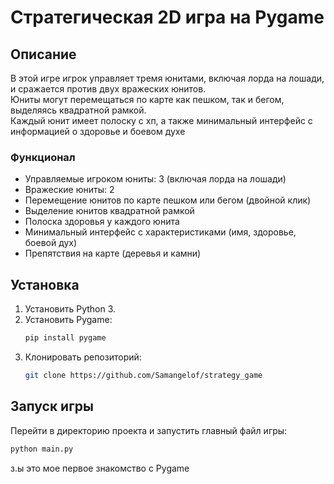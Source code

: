 # Стратегическая 2D игра на Pygame

## Описание

В этой игре игрок управляет тремя юнитами, включая лорда на лошади, и сражается против двух вражеских юнитов. <br>
Юниты могут перемещаться по карте как пешком, так и бегом, выделяясь квадратной рамкой. <br>
Каждый юнит имеет полоску с хп, а также минимальный интерфейс с информацией о здоровье и боевом духе <br>

### Функционал

- Управляемые игроком юниты: 3 (включая лорда на лошади)
- Вражеские юниты: 2
- Перемещение юнитов по карте пешком или бегом (двойной клик)
- Выделение юнитов квадратной рамкой
- Полоска здоровья у каждого юнита
- Минимальный интерфейс с характеристиками (имя, здоровье, боевой дух)
- Препятствия на карте (деревья и камни)

## Установка

1. Установить Python 3.
2. Установить Pygame:
    ```sh
    pip install pygame
    ```
3. Клонировать репозиторий:
    ```sh
    git clone https://github.com/Samangelof/strategy_game
    ```

## Запуск игры
Перейти в директорию проекта и запустить главный файл игры:

```sh
python main.py
```

з.ы это мое первое знакомство с Pygame
